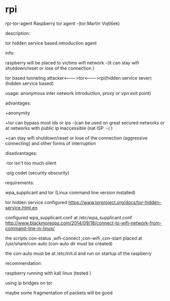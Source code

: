 # rpi
rpi-tor-agent
Raspberry tor agent -(tor:Martin Vojtíšek)



description:

tor hidden service based introduction agent




info:

raspberry will be placed to victims wifi network -(it can stay wifi shutdown/reset or lose of the connection )

tor based tunneling attacker<--->tor<--->rpi(hidden service  sever) (hidden service based)



usage:
anonymous inter network introduction, proxy or vpn exit point)



advantages:

+anonymity 

+tor can bypass most ids or ips -(can be used on great secured networks or at  networks with public ip inaccessible (nat ISP :-(  ) 

+can stay wifi shutdown/reset or lose of the connection (aggressive connecting) and other forms of interruption




disadvantages:

-tor isn't too much silent

-pig codet (security obscurity) 




requirements:

wpa_supplicant and tor (Linux command line version installed)

tor hidden service configured https://www.torproject.org/docs/tor-hidden-service.html.en

configured wpa_supplicant.conf at /etc/wpa_supplicant.conf http://www.blackmoreops.com/2014/09/18/connect-to-wifi-network-from-command-line-in-linux/

the scripts con-status ,wifi-connect ,con-wifi ,con-start placed at /usr/share/con-auto (con-auto dir must be created)

the con-auto must be at /etc/init.d and run on startup of the raspberry





recommendation:

raspberry running with kali linux (tested )

using ip bridges on tor

maybe some fragmentation of packets will be good


